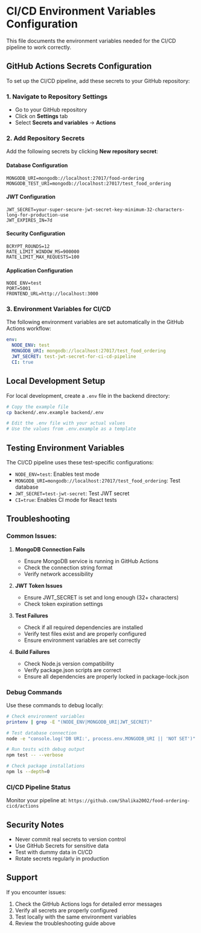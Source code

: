 # CI/CD Environment Variables Configuration

This file documents the environment variables needed for the CI/CD pipeline to work correctly.

## GitHub Actions Secrets Configuration

To set up the CI/CD pipeline, add these secrets to your GitHub repository:

### 1. Navigate to Repository Settings
- Go to your GitHub repository
- Click on **Settings** tab
- Select **Secrets and variables** → **Actions**

### 2. Add Repository Secrets

Add the following secrets by clicking **New repository secret**:

#### Database Configuration
```
MONGODB_URI=mongodb://localhost:27017/food-ordering
MONGODB_TEST_URI=mongodb://localhost:27017/test_food_ordering
```

#### JWT Configuration
```
JWT_SECRET=your-super-secure-jwt-secret-key-minimum-32-characters-long-for-production-use
JWT_EXPIRES_IN=7d
```

#### Security Configuration
```
BCRYPT_ROUNDS=12
RATE_LIMIT_WINDOW_MS=900000
RATE_LIMIT_MAX_REQUESTS=100
```

#### Application Configuration
```
NODE_ENV=test
PORT=5001
FRONTEND_URL=http://localhost:3000
```

### 3. Environment Variables for CI/CD

The following environment variables are set automatically in the GitHub Actions workflow:

```yaml
env:
  NODE_ENV: test
  MONGODB_URI: mongodb://localhost:27017/test_food_ordering
  JWT_SECRET: test-jwt-secret-for-ci-cd-pipeline
  CI: true
```

## Local Development Setup

For local development, create a `.env` file in the backend directory:

```bash
# Copy the example file
cp backend/.env.example backend/.env

# Edit the .env file with your actual values
# Use the values from .env.example as a template
```

## Testing Environment Variables

The CI/CD pipeline uses these test-specific configurations:

- `NODE_ENV=test`: Enables test mode
- `MONGODB_URI=mongodb://localhost:27017/test_food_ordering`: Test database
- `JWT_SECRET=test-jwt-secret`: Test JWT secret
- `CI=true`: Enables CI mode for React tests

## Troubleshooting

### Common Issues:

1. **MongoDB Connection Fails**
   - Ensure MongoDB service is running in GitHub Actions
   - Check the connection string format
   - Verify network accessibility

2. **JWT Token Issues**
   - Ensure JWT_SECRET is set and long enough (32+ characters)
   - Check token expiration settings

3. **Test Failures**
   - Check if all required dependencies are installed
   - Verify test files exist and are properly configured
   - Ensure environment variables are set correctly

4. **Build Failures**
   - Check Node.js version compatibility
   - Verify package.json scripts are correct
   - Ensure all dependencies are properly locked in package-lock.json

### Debug Commands

Use these commands to debug locally:

```bash
# Check environment variables
printenv | grep -E "(NODE_ENV|MONGODB_URI|JWT_SECRET)"

# Test database connection
node -e "console.log('DB URI:', process.env.MONGODB_URI || 'NOT SET')"

# Run tests with debug output
npm test -- --verbose

# Check package installations
npm ls --depth=0
```

### CI/CD Pipeline Status

Monitor your pipeline at:
`https://github.com/Shalika2002/food-ordering-cicd/actions`

## Security Notes

- Never commit real secrets to version control
- Use GitHub Secrets for sensitive data
- Test with dummy data in CI/CD
- Rotate secrets regularly in production

## Support

If you encounter issues:
1. Check the GitHub Actions logs for detailed error messages
2. Verify all secrets are properly configured
3. Test locally with the same environment variables
4. Review the troubleshooting guide above